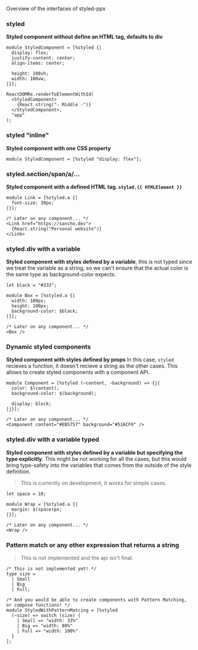 Overview of the interfaces of styled-ppx

### styled
**Styled component without define an HTML tag, defaults to div**

```reason
module StyledComponent = [%styled {|
  display: flex;
  justify-content: center;
  align-items: center;

  height: 100vh;
  width: 100vw;
|}];

ReactDOMRe.renderToElementWithId(
  <StyledComponent>
    {React.string("- Middle -")}
  </StyledComponent>,
  "app"
);
```

### styled "inline"
**Styled component with one CSS property**
```reason
module StyledComponent = [%styled "display: flex"];
```

### styled.section/span/a/...
**Styled component with a defined HTML tag. `styled.{{ HTMLElement }}`**

```reason
module Link = [%styled.a {|
  font-size: 30px;
|}];

/* Later on any component... */
<Link href="https://sancho.dev">
  {React.string("Personal website")}
</Link>
```

### styled.div with a variable
**Styled component with styles defined by a variable**, this is not typed since we treat the variable as a string, so we can't ensure that the actual color is the same type as background-color expects.

```reason
let black = "#333";

module Box = [%styled.a {|
  width: 100px;
  height: 100px;
  background-color: $black;
|}];

/* Later on any component... */
<Box />
```

### Dynamic styled components
**Styled component with styles defined by props**
In this case, `styled` recieves a function, it doesn't recieve a string as the other cases. This allows to create styled components with a component API.

```reason
module Component = [%styled (~content, ~background) => {j|
  color: $(content);
  background-color: $(background);

  display: block;
|j}];

/* Later on any component... */
<Component content="#EB5757" background="#516CF0" />
```

### styled.div with a variable typed
**Styled component with styles defined by a variable but specifying the type explicitly.**
This might be not working for all the cases, but this would bring type-safety into the variables that comes from the outside of the style definition.

> This is currently on development, it works for simple cases.
```reason
let space = 10;

module Wrap = [%styled.a {|
  margin: $(space)px;
|}];

/* Later on any component... */
<Wrap />
```

### Pattern match or any other expression that returns a string
> This is not implemented and the api isn't final.
```reason
/* This is not implemented yet! */
type size =
  | Small
  | Big
  | Full;

/* And you would be able to create components with Pattern Matching, or compose functions! */
module StyledWithPatternMatcing = [%styled
  (~size) => switch (size) {
    | Small => "width: 33%"
    | Big => "width: 80%"
    | Full => "width: 100%"
  }
];
```
